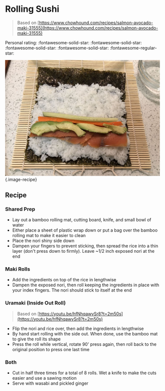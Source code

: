 # Rolling Sushi

> Based on [https://www.chowhound.com/recipes/salmon-avocado-maki-31555](https://www.chowhound.com/recipes/salmon-avocado-maki-31555)

<!-- {cts} rating=4; (User can specify rating on scale of 1-5) -->

Personal rating: :fontawesome-solid-star: :fontawesome-solid-star: :fontawesome-solid-star: :fontawesome-solid-star: :fontawesome-regular-star:

<!-- {cte} -->

<!-- {cts} name_image=_rolling.jpg; (User can specify image name) -->

![_rolling.jpg](./_rolling.jpg){.image-recipe}

<!-- {cte} -->

## Recipe

### Shared Prep

- Lay out a bamboo rolling mat, cutting board, knife, and small bowl of water
- Either place a sheet of plastic wrap down or put a bag over the bamboo rolling mat to make it easier to clean
- Place the nori shiny side down
- Dampen your fingers to prevent sticking, then spread the rice into a thin layer (don't press down to firmly). Leave ~1/2 inch exposed nori at the end

### Maki Rolls

- Add the ingredients on top of the rice in lengthwise
- Dampen the exposed nori, then roll keeping the ingredients in place with your index fingers. The nori should stick to itself at the end

### Uramaki (Inside Out Roll)

> Based on [https://youtu.be/hfNhqawvSr8?t=2m50s](https://youtu.be/hfNhqawvSr8?t=2m50s)

- Flip the nori and rice over, then add the ingredients in lengthwise
- By hand start rolling with the side out. When done, use the bamboo mat to give the roll its shape
- Press the roll while vertical, rotate 90' press again, then roll back to the original position to press one last time

### Both

- Cut in half three times for a total of 8 rolls. Wet a knife to make the cuts easier and use a sawing motion
- Serve with wasabi and pickled ginger
